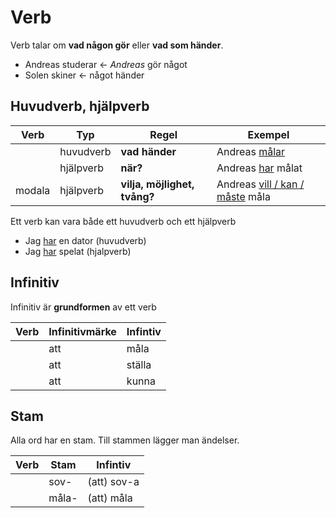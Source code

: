 # Verb

Verb talar om __vad någon gör__ eller __vad som händer__.

- Andreas studerar <- _Andreas_ gör något
- Solen skiner <- något händer

## Huvudverb, hjälpverb 

|  Verb  | Typ        | Regel                               | Exempel                                    |
| -------| ---------- | ----------------------------------- | ------------------------------------------ |
|        | huvudverb  | __vad händer__                      | Andreas <ins>målar</ins>                   |
|        | hjälpverb  | __när?__                            | Andreas <ins>har</ins> målat               |
| modala | hjälpverb  | __vilja, möjlighet, tvång?__        | Andreas <ins>vill / kan / måste</ins> måla |

Ett verb kan vara både ett huvudverb och ett hjälpverb

- Jag <ins>har</ins> en dator (huvudverb)
- Jag <ins>har</ins> spelat (hjalpverb)

## Infinitiv

Infinitiv är __grundformen__ av ett verb

|  Verb  | Infinitivmärke | Infintiv   |
| -------| ----------     | -----------|
|        | att            | måla       |
|        | att            | ställa     |
|        | att            | kunna      |

## Stam

Alla ord har en stam. Till stammen lägger man ändelser.

|  Verb  | Stam       | Infintiv     |
| -------| ---------- | ------------ |
|        | sov-       | (att) sov-a  |
|        | måla-      | (att) måla   |


